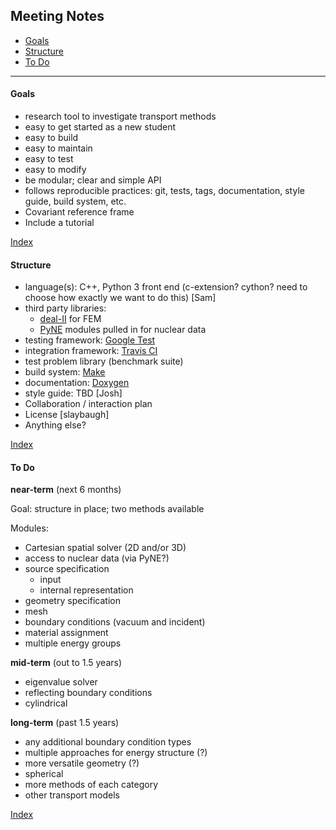 ## <a name="top">Meeting Notes

* [Goals](#goals)
* [Structure](#structure)
* [To Do](#todo)


-----------------------------------------------------------------
#### <a name="goals">Goals

- research tool to investigate transport methods
- easy to get started as a new student
- easy to build
- easy to maintain
- easy to test
- easy to modify
- be modular; clear and simple API
- follows reproducible practices: git, tests, tags, documentation, style guide,
  build system, etc.
- Covariant reference frame
- Include a tutorial

[Index](#top)


#### <a name="structure">Structure

- language(s): C++, Python 3 front end (c-extension? cython? need to choose how
  exactly we want to do this) [Sam]
- third party libraries: 
  - [deal-II](http://www.dealii.org/) for FEM
  - [PyNE](https://github.com/pyne/pyne) modules pulled in for nuclear data
- testing framework: [Google Test](https://github.com/google/googletest) 
- integration framework: [Travis CI](https://travis-ci.org/)
- test problem library (benchmark suite)
- build system: [Make](https://www.gnu.org/software/make/)
- documentation: [Doxygen](http://www.stack.nl/~dimitri/doxygen/)
- style guide: TBD [Josh]
- Collaboration / interaction plan
- License [slaybaugh]
- Anything else?

[Index](#top)


#### <a name="todo">To Do

**near-term** (next 6 months)

Goal: structure in place; two methods available

Modules:
- Cartesian spatial solver (2D and/or 3D)
- access to nuclear data (via PyNE?)
- source specification
  - input 
  - internal representation
- geometry specification
- mesh
- boundary conditions (vacuum and incident)
- material assignment
- multiple energy groups


**mid-term** (out to 1.5 years)
- eigenvalue solver
- reflecting boundary conditions
- cylindrical


**long-term** (past 1.5 years)
- any additional boundary condition types
- multiple approaches for energy structure (?)
- more versatile geometry (?)
- spherical
- more methods of each category
- other transport models


[Index](#top)


